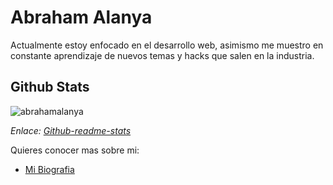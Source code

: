# Abraham Alanya

Actualmente estoy enfocado en el desarrollo web, asimismo me muestro en constante aprendizaje de nuevos temas y hacks que salen en la industria.


## Github Stats
![abrahamalanya](https://github-readme-stats.vercel.app/api?username=abrahamalanya&show_icons=true&locale=es)

_Enlace: [Github-readme-stats](https://github.com/anuraghazra/github-readme-stats)_

Quieres conocer mas sobre mi:
- [Mi Biografia](https://abrahamalanya.github.io/abrahamalanya/)
